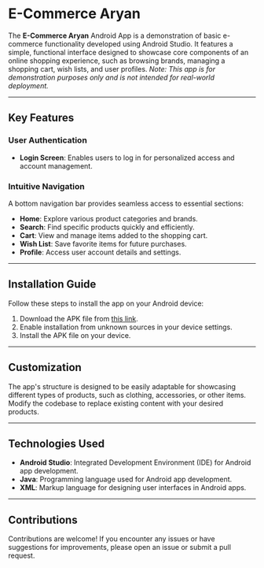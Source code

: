 # E-Commerce Aryan

The **E-Commerce Aryan** Android App is a demonstration of basic e-commerce functionality developed using Android Studio. It features a simple, functional interface designed to showcase core components of an online shopping experience, such as browsing brands, managing a shopping cart, wish lists, and user profiles. *Note: This app is for demonstration purposes only and is not intended for real-world deployment.*

---

## Key Features

### User Authentication
- **Login Screen**: Enables users to log in for personalized access and account management.

### Intuitive Navigation
A bottom navigation bar provides seamless access to essential sections:
- **Home**: Explore various product categories and brands.
- **Search**: Find specific products quickly and efficiently.
- **Cart**: View and manage items added to the shopping cart.
- **Wish List**: Save favorite items for future purchases.
- **Profile**: Access user account details and settings.

---

## Installation Guide

Follow these steps to install the app on your Android device:

1. Download the APK file from [this link](https://drive.google.com/file/d/1c-RSZk3cExW4wPMk_JKySfvxU2vlnMRG/view?usp=sharing).
2. Enable installation from unknown sources in your device settings.
3. Install the APK file on your device.

---

## Customization

The app's structure is designed to be easily adaptable for showcasing different types of products, such as clothing, accessories, or other items. Modify the codebase to replace existing content with your desired products.

---

## Technologies Used

- **Android Studio**: Integrated Development Environment (IDE) for Android app development.
- **Java**: Programming language used for Android app development.
- **XML**: Markup language for designing user interfaces in Android apps.

---

## Contributions

Contributions are welcome! If you encounter any issues or have suggestions for improvements, please open an issue or submit a pull request.
